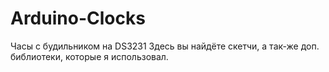 # Arduino-Clocks
Часы с будильником на DS3231
Здесь вы найдёте скетчи, а так-же доп. библиотеки, которые я использовал.
